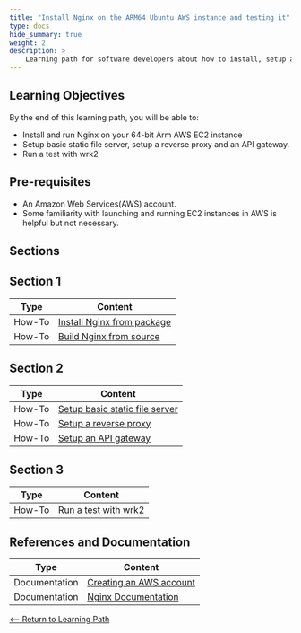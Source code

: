 ```yaml
---
title: "Install Nginx on the ARM64 Ubuntu AWS instance and testing it" 
type: docs
hide_summary: true
weight: 2
description: >
    Learning path for software developers about how to install, setup a basice file server, reverse proxy and an API gateway and test with wrk2 on ARM64 AWS instance.
---
```


## Learning Objectives 

By the end of this learning path, you will be able to:

* Install and run Nginx on your 64-bit Arm AWS EC2 instance
* Setup basic static file server, setup a reverse proxy and an API gateway.
* Run a test with wrk2

## Pre-requisites

* An Amazon Web Services(AWS) account.
* Some familiarity with launching and running EC2 instances in AWS is helpful but not necessary.

## Sections

## Section 1

|          Type | Content                       |
| ---           | ---                                 |
| How-To        | [Install Nginx from package](/content/en/cloud/clair/clair.md)
| How-To        | [Build Nginx from source](/Build_from_source.md) |

## Section 2

|          Type | Content                       |
| ---           | ---                                 |
| How-To        | [Setup basic static file server](/content/en/cloud/clair/distributed_clair.md)
| How-To        | [Setup a reverse proxy](/content/en/cloud/clair/vulnerability_report.md)
| How-To        | [Setup an API gateway](/content/en/cloud/clair/distributed_clair.md) |

## Section 3

|          Type | Content                       |
| ---           | ---                                 |
| How-To        | [Run a test with wrk2](/content/en/cloud/clair/clair.md) |

## References and Documentation

| Type          | Content             |
| ---           | ---                 |
| Documentation | [Creating an AWS account](https://docs.aws.amazon.com/accounts/latest/reference/manage-acct-creating.html) |
| Documentation | [Nginx Documentation](http://nginx.org/en/docs/) |

[<-- Return to Learning Path](/content/en/cloud/clair/#sections)
